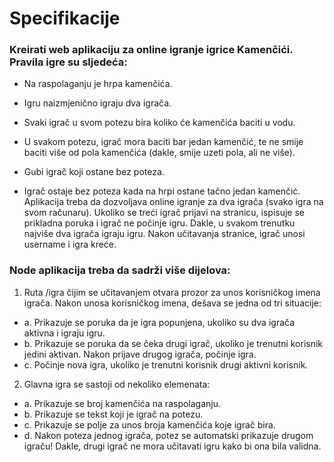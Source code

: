 # Specifikacije
  

### Kreirati web aplikaciju za online igranje igrice Kamenčići. Pravila igre su sljedeća:
* Na raspolaganju je hrpa kamenčića.

* Igru naizmjenično igraju dva igrača.
* Svaki igrač u svom potezu bira koliko će kamenčića baciti u vodu.
* U svakom potezu, igrač mora baciti bar jedan kamenčić, te ne smije baciti više od pola
kamenčića (dakle, smije uzeti pola, ali ne više).
* Gubi igrač koji ostane bez poteza.
* Igrač ostaje bez poteza kada na hrpi ostane tačno jedan kamenčić.
Aplikacija treba da dozvoljava online igranje za dva igrača (svako igra na svom računaru).
Ukoliko se treći igrač prijavi na stranicu, ispisuje se prikladna poruka i igrač ne počinje igru.
Dakle, u svakom trenutku najviše dva igrača igraju igru. Nakon učitavanja stranice, igrač unosi
username i igra kreće.
 
### Node aplikacija treba da sadrži više dijelova:
1. Ruta /igra čijim se učitavanjem otvara prozor za unos korisničkog imena igrača. Nakon
unosa korisničkog imena, dešava se jedna od tri situacije:
  * a. Prikazuje se poruka da je igra popunjena, ukoliko su dva igrača aktivna i igraju
igru.
  * b. Prikazuje se poruka da se čeka drugi igrač, ukoliko je trenutni korisnik jedini
aktivan. Nakon prijave drugog igrača, počinje igra.
  * c. Počinje nova igra, ukoliko je trenutni korisnik drugi aktivni korisnik.


2. Glavna igra se sastoji od nekoliko elemenata:
  * a. Prikazuje se broj kamenčića na raspolaganju.
  * b. Prikazuje se tekst koji je igrač na potezu.
  * c. Prikazuje se polje za unos broja kamenčića koje igrač bira.
  * d. Nakon poteza jednog igrača, potez se automatski prikazuje drugom igraču!
Dakle, drugi igrač ne mora učitavati igru kako bi ona bila validna.

